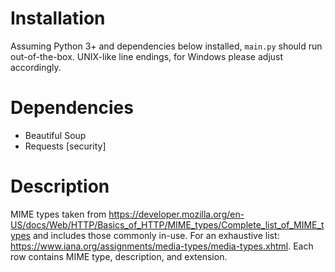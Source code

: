 # Installation

Assuming Python 3+ and dependencies below installed, `main.py` should run out-of-the-box. UNIX-like line endings, for Windows please adjust accordingly. 

# Dependencies

- Beautiful Soup
- Requests [security]

# Description

MIME types taken from https://developer.mozilla.org/en-US/docs/Web/HTTP/Basics_of_HTTP/MIME_types/Complete_list_of_MIME_types and includes those commonly in-use. For an exhaustive list: https://www.iana.org/assignments/media-types/media-types.xhtml. Each row contains MIME type, description, and extension.

